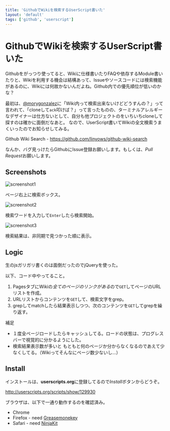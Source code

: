 ```yaml
---
title: 'GithubでWikiを検索するUserScript書いた'
layout: 'default'
tags: ['github', 'userscript']
---
```


GithubでWikiを検索するUserScript書いた
======================================

Githubをがっつり使ってると、Wikiに仕様書いたりFAQや依存するModule書いたりと、Wikiを利用する機会は結構あって、Issueやソースコードには検索機能があるのに、Wikiには何故かないんだよね。Github内での優先順位が低いのかな？

最初は、[@morygonzalez](https://twitter.com/#!/morygonzalez)に「Wiki内って検索出来ないけどどうすんの？」って言われて、「cloneして`ack`叩けば？」って言ったものの、ターミナルアレルギーなデザイナーは仕方ないとして、自分も他プロジェクトのをいちいちcloneして探すのは確かに面倒だなあと。
なので、UserScript書いてWikiの全文検索うまくいったのでお知らせしてみる。

Github Wiki Search - https://github.com/linyows/github-wiki-search

なんか、バグ見っけたらGithubにIssue登録お願いします。もしくは、*Pull Request*お願いします。

Screenshots
-----------

![screenshot1](https://github.com/linyows/github-wiki-search/raw/master/images/1.png)

ページ右上に検索ボックス。

![screenshot2](https://github.com/linyows/github-wiki-search/raw/master/images/2.png)

検索ワードを入力して`Enter`したら検索開始。

![screenshot3](https://github.com/linyows/github-wiki-search/raw/master/images/3.png)

検索結果は、非同期で見つかった順に表示。

Logic
-----

生のjsガリガリ書くのは面倒だったのでjQueryを使った。

以下、コード中やってること。

1. PagesタブにWikiの*全てのページのリンクがある*ので`GET`してページのURLリストを作成。
2. URLリストからコンテンツを`GET`して、検索文字をgrep。
3. grepしてmatchしたら結果表示しつつ、次のコンテンツを`GET`してgrepを繰り返す。

補足

- １度全ページロードしたらキャッシュしてる。ロードの状態は、プログレスバーで視覚的に分かるようにした。
- 検索結果表示数が多いと もともと何のページか分からなくなるのであえて少なくしてる。（Wikiってそんなにページ数少ないし...）

Install
-------

インストールは、**userscripts.org**に登録してるので*Install*ボタンからどうぞ。

http://userscripts.org/scripts/show/129930

ブラウザは、以下で一通り動作するのを確認済み。

- Chrome
- Firefox - need [Greasemonekey](https://addons.mozilla.org/ja/firefox/addon/greasemonkey/)
- Safari - need [NinjaKit](http://d.hatena.ne.jp/os0x/20100612/1276330696)
